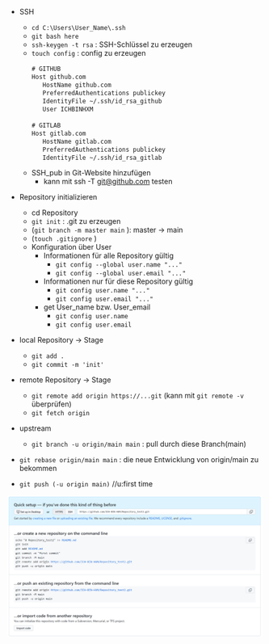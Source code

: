 - SSH
	- `cd C:\Users\User_Name\.ssh` 
	- `git bash here` 
	- `ssh-keygen -t rsa` : SSH-Schlüssel zu erzeugen
	- `touch config` : config zu erzeugen
		```
		# GITHUB
		Host github.com
		   HostName github.com
		   PreferredAuthentications publickey
		   IdentityFile ~/.ssh/id_rsa_github
		   User ICHBINHXM
		
		# GITLAB
		Host gitlab.com
		   HostName gitlab.com
		   PreferredAuthentications publickey
		   IdentityFile ~/.ssh/id_rsa_gitlab
		```
	- SSH_pub in Git-Website hinzufügen 
		- kann mit ssh -T git@github.com testen

- Repository initializieren
	- cd Repository
	- `git init` : .git zu erzeugen
	- (`git branch -m master main` ): master -> main
	- (`touch .gitignore` )
	- Konfiguration über User
		- Informationen für alle Repository gültig 
			- `git config --global user.name "..."` 
			- `git config --global user.email "..."`  
		- Informationen nur für diese Repository gültig 
			- `git config user.name "..."` 
			- `git config user.email "..." `
		- get User_name bzw. User_email
			- `git config user.name `
			- `git config user.email` 

- local Repository -> Stage
	- `git add .`
	- `git commit -m 'init'` 
- remote Repository -> Stage
	- `git remote add origin https://...git` (kann mit `git remote -v` überprüfen)
	- `git fetch origin` 
- upstream 
	- `git branch -u origin/main main` : pull durch diese Branch(main)
- `git rebase origin/main main` : die neue Entwicklung von origin/main zu bekommen
- `git push (-u origin main)` //u:first time 

![](https://raw.githubusercontent.com/ICH-BIN-HXM/images/main/pictures_Obsidian/Git_Konfiguration.png)
